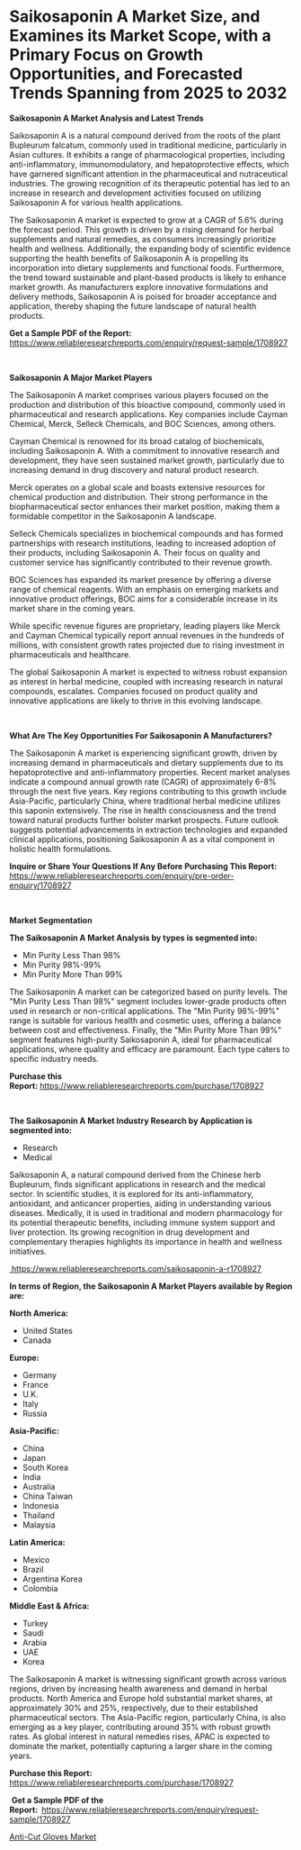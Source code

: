 <p><h1>Saikosaponin A Market Size, and Examines its Market Scope, with a Primary Focus on Growth Opportunities, and Forecasted Trends Spanning from 2025 to 2032</h1></p><p><strong>Saikosaponin A Market Analysis and Latest Trends</strong></p>
<p><p>Saikosaponin A is a natural compound derived from the roots of the plant Bupleurum falcatum, commonly used in traditional medicine, particularly in Asian cultures. It exhibits a range of pharmacological properties, including anti-inflammatory, immunomodulatory, and hepatoprotective effects, which have garnered significant attention in the pharmaceutical and nutraceutical industries. The growing recognition of its therapeutic potential has led to an increase in research and development activities focused on utilizing Saikosaponin A for various health applications.</p><p>The Saikosaponin A market is expected to grow at a CAGR of 5.6% during the forecast period. This growth is driven by a rising demand for herbal supplements and natural remedies, as consumers increasingly prioritize health and wellness. Additionally, the expanding body of scientific evidence supporting the health benefits of Saikosaponin A is propelling its incorporation into dietary supplements and functional foods. Furthermore, the trend toward sustainable and plant-based products is likely to enhance market growth. As manufacturers explore innovative formulations and delivery methods, Saikosaponin A is poised for broader acceptance and application, thereby shaping the future landscape of natural health products.</p></p>
<p><strong>Get a Sample PDF of the Report:&nbsp;</strong> <a href="https://www.reliableresearchreports.com/enquiry/request-sample/1708927?utm_campaign=1720&utm_medium=2&utm_source=Github&utm_content=ia&utm_term=27032025&utm_id=saikosaponin-a">https://www.reliableresearchreports.com/enquiry/request-sample/1708927</a></p>
<p>&nbsp;</p>
<p><strong>Saikosaponin A Major Market Players</strong></p>
<p><p>The Saikosaponin A market comprises various players focused on the production and distribution of this bioactive compound, commonly used in pharmaceutical and research applications. Key companies include Cayman Chemical, Merck, Selleck Chemicals, and BOC Sciences, among others.</p><p>Cayman Chemical is renowned for its broad catalog of biochemicals, including Saikosaponin A. With a commitment to innovative research and development, they have seen sustained market growth, particularly due to increasing demand in drug discovery and natural product research.</p><p>Merck operates on a global scale and boasts extensive resources for chemical production and distribution. Their strong performance in the biopharmaceutical sector enhances their market position, making them a formidable competitor in the Saikosaponin A landscape.</p><p>Selleck Chemicals specializes in biochemical compounds and has formed partnerships with research institutions, leading to increased adoption of their products, including Saikosaponin A. Their focus on quality and customer service has significantly contributed to their revenue growth.</p><p>BOC Sciences has expanded its market presence by offering a diverse range of chemical reagents. With an emphasis on emerging markets and innovative product offerings, BOC aims for a considerable increase in its market share in the coming years.</p><p>While specific revenue figures are proprietary, leading players like Merck and Cayman Chemical typically report annual revenues in the hundreds of millions, with consistent growth rates projected due to rising investment in pharmaceuticals and healthcare.</p><p>The global Saikosaponin A market is expected to witness robust expansion as interest in herbal medicine, coupled with increasing research in natural compounds, escalates. Companies focused on product quality and innovative applications are likely to thrive in this evolving landscape.</p></p>
<p>&nbsp;</p>
<p><strong>What Are The Key Opportunities For Saikosaponin A Manufacturers?</strong></p>
<p><p>The Saikosaponin A market is experiencing significant growth, driven by increasing demand in pharmaceuticals and dietary supplements due to its hepatoprotective and anti-inflammatory properties. Recent market analyses indicate a compound annual growth rate (CAGR) of approximately 6-8% through the next five years. Key regions contributing to this growth include Asia-Pacific, particularly China, where traditional herbal medicine utilizes this saponin extensively. The rise in health consciousness and the trend toward natural products further bolster market prospects. Future outlook suggests potential advancements in extraction technologies and expanded clinical applications, positioning Saikosaponin A as a vital component in holistic health formulations.</p></p>
<p><strong>Inquire or Share Your Questions If Any Before Purchasing This Report:</strong> <a href="https://www.reliableresearchreports.com/enquiry/pre-order-enquiry/1708927?utm_campaign=1720&utm_medium=2&utm_source=Github&utm_content=ia&utm_term=27032025&utm_id=saikosaponin-a">https://www.reliableresearchreports.com/enquiry/pre-order-enquiry/1708927</a></p>
<p>&nbsp;</p>
<p><strong>Market Segmentation</strong></p>
<p><strong>The Saikosaponin A Market Analysis by types is segmented into:</strong></p>
<p><ul><li>Min Purity Less Than 98%</li><li>Min Purity 98%-99%</li><li>Min Purity More Than 99%</li></ul></p>
<p><p>The Saikosaponin A market can be categorized based on purity levels. The "Min Purity Less Than 98%" segment includes lower-grade products often used in research or non-critical applications. The "Min Purity 98%-99%" range is suitable for various health and cosmetic uses, offering a balance between cost and effectiveness. Finally, the "Min Purity More Than 99%" segment features high-purity Saikosaponin A, ideal for pharmaceutical applications, where quality and efficacy are paramount. Each type caters to specific industry needs.</p></p>
<p><strong>Purchase this Report:&nbsp;</strong><a href="https://www.reliableresearchreports.com/purchase/1708927?utm_campaign=1720&utm_medium=2&utm_source=Github&utm_content=ia&utm_term=27032025&utm_id=saikosaponin-a">https://www.reliableresearchreports.com/purchase/1708927</a></p>
<p>&nbsp;</p>
<p><strong>The Saikosaponin A Market Industry Research by Application is segmented into:</strong></p>
<p><ul><li>Research</li><li>Medical</li></ul></p>
<p><p>Saikosaponin A, a natural compound derived from the Chinese herb Bupleurum, finds significant applications in research and the medical sector. In scientific studies, it is explored for its anti-inflammatory, antioxidant, and anticancer properties, aiding in understanding various diseases. Medically, it is used in traditional and modern pharmacology for its potential therapeutic benefits, including immune system support and liver protection. Its growing recognition in drug development and complementary therapies highlights its importance in health and wellness initiatives.</p></p>
<p><a href="https://www.reliableresearchreports.com/saikosaponin-a-r1708927?utm_campaign=1720&utm_medium=2&utm_source=Github&utm_content=ia&utm_term=27032025&utm_id=saikosaponin-a">&nbsp;https://www.reliableresearchreports.com/saikosaponin-a-r1708927</a></p>
<p><strong>In terms of Region, the Saikosaponin A Market Players available by Region are:</strong></p>
<p>
    <p> <strong> North America: </strong>
        <ul>
            <li>United States</li>
            <li>Canada</li>
        </ul>
        </p> 
    <p> <strong> Europe: </strong>
        <ul>
            <li>Germany</li>
            <li>France</li>
            <li>U.K.</li>
            <li>Italy</li>
            <li>Russia</li>
        </ul>
        </p> 
    <p> <strong> Asia-Pacific: </strong>
        <ul>
            <li>China</li>
            <li>Japan</li>
            <li>South Korea</li>
            <li>India</li>
            <li>Australia</li>
            <li>China Taiwan</li>
            <li>Indonesia</li>
            <li>Thailand</li>
            <li>Malaysia</li>
        </ul>
        </p> 
    <p> <strong> Latin America: </strong>
        <ul>
            <li>Mexico</li>
            <li>Brazil</li>
            <li>Argentina Korea</li>
            <li>Colombia</li>
        </ul>
        </p> 
    <p> <strong> Middle East & Africa: </strong>
        <ul>
            <li>Turkey</li>
            <li>Saudi</li>
            <li>Arabia</li>
            <li>UAE</li>
            <li>Korea</li>
        </ul>
    </p>
    </p>
<p><p>The Saikosaponin A market is witnessing significant growth across various regions, driven by increasing health awareness and demand in herbal products. North America and Europe hold substantial market shares, at approximately 30% and 25%, respectively, due to their established pharmaceutical sectors. The Asia-Pacific region, particularly China, is also emerging as a key player, contributing around 35% with robust growth rates. As global interest in natural remedies rises, APAC is expected to dominate the market, potentially capturing a larger share in the coming years.</p></p>
<p><strong>Purchase this Report: </strong><a href="https://www.reliableresearchreports.com/purchase/1708927?utm_campaign=1720&utm_medium=2&utm_source=Github&utm_content=ia&utm_term=27032025&utm_id=saikosaponin-a">https://www.reliableresearchreports.com/purchase/1708927</a></p>
<p>&nbsp;<strong>Get a Sample PDF of the Report:&nbsp;&nbsp;</strong><a href="https://www.reliableresearchreports.com/enquiry/request-sample/1708927?utm_campaign=1720&utm_medium=2&utm_source=Github&utm_content=ia&utm_term=27032025&utm_id=saikosaponin-a">https://www.reliableresearchreports.com/enquiry/request-sample/1708927</a></p>
<p><strong></strong></p>
<p><p><a href="https://github.com/nkbaroga/Market-Research-Report-List-1/blob/main/anti-cut-gloves-market.md?utm_campaign=1720&utm_medium=2&utm_source=Github&utm_content=ia&utm_term=27032025&utm_id=saikosaponin-a">Anti-Cut Gloves Market</a></p></p>